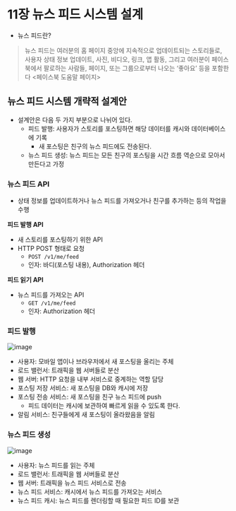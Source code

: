 # 11장 뉴스 피드 시스템 설계
- 뉴스 피드란?

> 뉴스 피드는 여러분의 홈 페이지 중앙에 지속적으로 업데이트되는 스토리들로, 사용자 상태 정보 업데이트, 사진, 비디오, 링크, 앱 활동, 그리고 여러분이 페이스북에서 팔로하는 사람들, 페이지, 또는 그룹으로부터 나오는 ‘좋아요’ 등을 포함한다 <페이스북 도움말 페이지>
>

## 뉴스 피드 시스템 개략적 설계안

- 설계안은 다음 두 가지 부분으로 나뉘어 있다.
    - 피드 발행: 사용자가 스토리를 포스팅하면 해당 데이터를 캐시와 데이터베이스에 기록
        - 새 포스팅은 친구의 뉴스 피드에도 전송된다.
    - 뉴스 피드 생성: 뉴스 피드는 모든 친구의 포스팅을 시간 흐름 역순으로 모아서 만든다고 가정

### 뉴스 피드 API

- 상태 정보를 업데이트하거나 뉴스 피드를 가져오거나 친구를 추가하는 등의 작업을 수행

**피드 발행 API**

- 새 스토리를 포스팅하기 위한 API
- HTTP POST 형태로 요청
    - `POST /v1/me/feed`
    - 인자: 바디(포스팅 내용), Authorization 헤더

**피드 읽기 API**

- 뉴스 피드를 가져오는 API
    - `GET /v1/me/feed`
    - 인자: Authorization 헤더

### 피드 발행

![image](https://github.com/ldk980130/TIL/assets/78652144/c30ee105-81d8-42ae-9b0c-e6e5483aa374)

- 사용자: 모바일 앱이나 브라우저에서 새 포스팅을 올리는 주체
- 로드 밸런서: 트래픽을 웹 서버들로 분산
- 웹 서버: HTTP 요청을 내부 서비스로 중계하는 역할 담당
- 포스팅 저장 서비스: 새 포스팅을 DB와 캐시에 저장
- 포스팅 전송 서비스: 새 포스팅을 친구 뉴스 피드에 push
    - 피드 데이터는 캐시에 보관하여 빠르게 읽을 수 있도록 한다.
- 알림 서비스: 친구들에게 새 포스팅이 올라왔음을 알림

### 뉴스 피드 생성

![image](https://github.com/ldk980130/TIL/assets/78652144/28e37b9a-2a4d-4996-b33c-7566076c9b90)

- 사용자: 뉴스 피드를 읽는 주체
- 로드 밸런서: 트래픽을 웹 서버들로 분산
- 웹 서버: 트래픽을 뉴스 피드 서비스로 전송
- 뉴스 피드 서비스: 캐시에서 뉴스 피드를 가져오는 서비스
- 뉴스 피드 캐시: 뉴스 피드를 렌더링할 때 필요한 피드 ID를 보관
